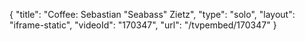 {
    "title": "Coffee: Sebastian \"Seabass\" Zietz",
    "type": "solo",
    "layout": "iframe-static",
    "videoId": "170347",
    "url": "\/tvpembed\/170347"
}